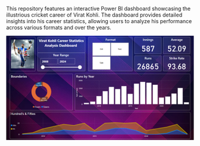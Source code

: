 This repository features an interactive Power BI dashboard showcasing the illustrious cricket career of Virat Kohli. The dashboard provides detailed insights into his career statistics, allowing users to analyze his performance across various formats and over the years.

![image alt](https://github.com/ArunRoshan123/Virat-Kohli-Performance-Insights-Dashboard/blob/90c557d52a8da6f0871096e96ccec572492e65da/Dashboard)
